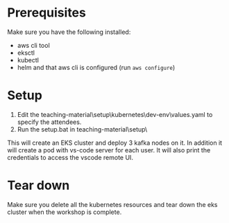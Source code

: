 # Prerequisites

Make sure you have the following installed:
- aws cli tool
- eksctl
- kubectl
- helm
and that aws cli is configured (run `aws configure`)

# Setup

1. Edit the teaching-material\setup\kubernetes\dev-env\values.yaml to specify the attendees.
2. Run the setup.bat in teaching-material\setup\

This will create an EKS cluster and deploy 3 kafka nodes on it. 
In addition it will create a pod with vs-code server for each user.
It will also print the credentials to access the vscode remote UI.

# Tear down

Make sure you delete all the kubernetes resources and tear down the eks cluster when the workshop is complete.